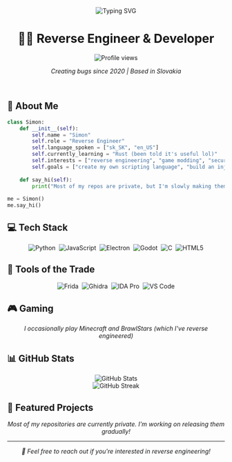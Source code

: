 <div align="center">
  <img src="https://readme-typing-svg.herokuapp.com?font=Fira+Code&size=30&duration=3000&pause=1000&color=70A5FD&center=true&vCenter=true&width=600&lines=Hey+there!+I'm+Simon;Reverse+Engineer;Python+Developer;Always+learning+new+things" alt="Typing SVG" />
</div>

<h1 align="center">👨‍💻 Reverse Engineer & Developer</h1>

<p align="center">
  <img src="https://komarev.com/ghpvc/?username=your-username&label=Profile%20views&color=blueviolet&style=flat" alt="Profile views" />
</p>

<p align="center">
  <em>Creating bugs since 2020 | Based in Slovakia</em>
</p>

<br>

## 🔐 About Me

```python
class Simon:
    def __init__(self):
        self.name = "Simon"
        self.role = "Reverse Engineer"
        self.language_spoken = ["sk_SK", "en_US"]
        self.currently_learning = "Rust (been told it's useful lol)"
        self.interests = ["reverse engineering", "game modding", "security research"]
        self.goals = ["create my own scripting language", "build an injection framework"]
        
    def say_hi(self):
        print("Most of my repos are private, but I'm slowly making them public...")
        
me = Simon()
me.say_hi()
```

## 💻 Tech Stack

<p align="center">
  <img src="https://img.shields.io/badge/Python-3776AB?style=for-the-badge&logo=python&logoColor=white" alt="Python" />&nbsp;
  <img src="https://img.shields.io/badge/JavaScript-F7DF1E?style=for-the-badge&logo=javascript&logoColor=black" alt="JavaScript" />&nbsp;
  <img src="https://img.shields.io/badge/Electron-47848F?style=for-the-badge&logo=electron&logoColor=white" alt="Electron" />&nbsp;
  <img src="https://img.shields.io/badge/Godot-478CBF?style=for-the-badge&logo=godot-engine&logoColor=white" alt="Godot" />&nbsp;
  <img src="https://img.shields.io/badge/C-00599C?style=for-the-badge&logo=c&logoColor=white" alt="C" />&nbsp;
  <img src="https://img.shields.io/badge/HTML5-E34F26?style=for-the-badge&logo=html5&logoColor=white" alt="HTML5" />
</p>

## 🔧 Tools of the Trade

<p align="center">
  <img src="https://img.shields.io/badge/Frida-F04E98?style=for-the-badge&logo=frida&logoColor=white" alt="Frida" />&nbsp;
  <img src="https://img.shields.io/badge/Ghidra-DB4128?style=for-the-badge&logo=ghidra&logoColor=white" alt="Ghidra" />&nbsp;
  <img src="https://img.shields.io/badge/IDA Pro-5BA1E5?style=for-the-badge&logo=ida&logoColor=white" alt="IDA Pro" />&nbsp;
  <img src="https://img.shields.io/badge/VS_Code-007ACC?style=for-the-badge&logo=visual-studio-code&logoColor=white" alt="VS Code" />
</p>

## 🎮 Gaming

<p align="center">
  <em>I occasionally play Minecraft and BrawlStars (which I've reverse engineered)</em>
</p>

## 📊 GitHub Stats

<div align="center">
  <img src="https://github-readme-stats.vercel.app/api?username=your-username&show_icons=true&theme=tokyonight" alt="GitHub Stats" />
</div>

<div align="center">
  <img src="https://github-readme-streak-stats.herokuapp.com/?user=your-username&theme=tokyonight" alt="GitHub Streak" />
</div>

## 🌟 Featured Projects

<p align="center">
  <em>Most of my repositories are currently private. I'm working on releasing them gradually!</em>
</p>

---

<p align="center">
  <em>💬 Feel free to reach out if you're interested in reverse engineering!</em>
</p>
